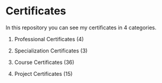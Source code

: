 # Certificates

In this repository you can see my certificates in 4 categories.

1. Professional Certificates (4)

2. Specialization Certificates (3)

3. Course Certificates (36)

4. Project Certificates (15)

